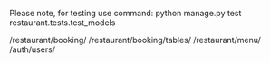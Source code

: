 Please note, for testing use command:
                                    python manage.py test restaurant.tests.test_models

/restaurant/booking/
/restaurant/booking/tables/
/restaurant/menu/
/auth/users/



